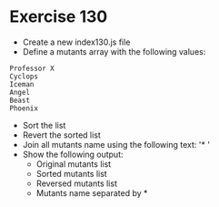 # Exercise 130

* Create a new index130.js file
* Define a mutants array with the following values:

```
Professor X
Cyclops
Iceman
Angel
Beast
Phoenix
```

* Sort the list
* Revert the sorted list
* Join all mutants name using the following text: '* '
* Show the following output:
  * Original mutants list
  * Sorted mutants list
  * Reversed mutants list
  * Mutants name separated by *